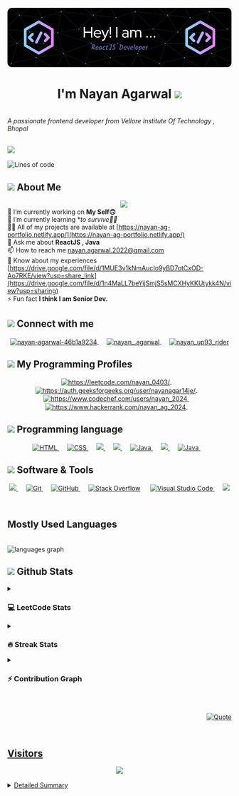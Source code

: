 <!-- Header -->
![Header](./header.png)

<h1 align="center">I'm Nayan Agarwal <img src="https://media.giphy.com/media/hvRJCLFzcasrR4ia7z/giphy.gif" width="35"></h1>
<br>
<i>A passionate frontend developer from Vellore Institute Of Technology , Bhopal</i>


<!--   Typing Effect  -->
<br>
<br>
<p align="left">
<a align="center" href="https://github.com/DenverCoder1/readme-typing-svg"><img src="https://readme-typing-svg.herokuapp.com?font=IBM+Plex+Sans&weight=800&size=25&pause=&color=DF6D74&width=435&lines=Welcome+to+my+GitHub+Profile;I'm+a+React+Engineer;I'm+a+Frontend+Developer;I'm+a+Android+Developer;I'm+a+DSA+Enthusiast;I'm+a+Problem+Solver;" /></a>
 </p>

 <!--  Lines Of Code  -->
 ![Lines of code](https://img.shields.io/badge/From%20Hello%20World%20I've%20written-4124786+%20Lines%20of%20code-blue)
 <br>

 <!--   About Me  --> 
## <picture><img src = "https://github.com/7oSkaaa/7oSkaaa/blob/main/Images/about_me.gif?raw=true" width = 50px></picture> About Me  
<!-- Right GIF -->
<picture> <img align="right" src="https://github.com/7oSkaaa/7oSkaaa/blob/main/Images/Right_Side.gif?raw=true" width = 250px></picture>
<br>
🔭 I’m currently working on **My Self🙃**     <br>
🌱 I’m currently learning **to survive😵‍💫*     <br>
👨‍💻 All of my projects are available at [https://nayan-ag-portfolio.netlify.app/](https://nayan-ag-portfolio.netlify.app/)    <br>
💬 Ask me about **ReactJS , Java**     <br>
📫 How to reach me nayan.agarwal.2022@gmail.com   <br>
📄 Know about my experiences [https://drive.google.com/file/d/1MUE3v1kNmAucIo9yBD7otCxOD-Ao7RKE/view?usp=share_link](https://drive.google.com/file/d/1n4MaLL7beYijSmjS5sMCXHyKKUtykk4N/view?usp=sharing)   <br>
⚡ Fun fact **I think I am Senior Dev.**
<br>

<!--  Social Platforms  -->
## <picture> <img src="https://github.com/7oSkaaa/7oSkaaa/blob/main/Images/Connect-with-me.gif?raw=true" width="100px"> </picture> Connect with me
<p align="center">
  
<a href="https://linkedin.com/in/nayan-agarwal-46b1a9234" target="blank">
<img align="center" src="https://raw.githubusercontent.com/rahuldkjain/github-profile-readme-generator/master/src/images/icons/Social/linked-in-alt.svg" alt="nayan-agarwal-46b1a9234" height="35" width="45"/>
</a>
&emsp;

<a href="https://instagram.com/nayan_.agarwal" target="blank">
<img align="center" src="https://raw.githubusercontent.com/rahuldkjain/github-profile-readme-generator/master/src/images/icons/Social/instagram.svg" alt="nayan_.agarwal" height="35" width="45" />
</a>
&emsp;

<a href="https://www.youtube.com/@Nayanagarwalup93" target="blank">
<img align="center" src="https://raw.githubusercontent.com/rahuldkjain/github-profile-readme-generator/master/src/images/icons/Social/youtube.svg" alt="nayan_up93_rider" height="35" width="45"/>
</a>

</p>

<!-- Programming Skills -->
## <picture> <img src="https://github.com/7oSkaaa/7oSkaaa/blob/main/Images/competitive_programming_profile.png?raw=true" width=40> </picture> My Programming Profiles
<p align="center">

<a href="https://www.leetcode.com/https://leetcode.com/nayan_0403/" target="blank">
<img align="center" src="https://raw.githubusercontent.com/rahuldkjain/github-profile-readme-generator/master/src/images/icons/Social/leet-code.svg" alt="https://leetcode.com/nayan_0403/" height="40" width="40" />
</a>
&emsp;

<a href="https://auth.geeksforgeeks.org/user/https://auth.geeksforgeeks.org/user/nayanagar14je/" target="blank">
<img align="center" src="https://raw.githubusercontent.com/rahuldkjain/github-profile-readme-generator/master/src/images/icons/Social/geeks-for-geeks.svg" alt="https://auth.geeksforgeeks.org/user/nayanagar14je/" height="50" width="40" />
</a>
&emsp;

<a href="https://www.codechef.com/users/https://www.codechef.com/users/nayan_2024" target="blank">
<img align="center" src="https://cdn.jsdelivr.net/npm/simple-icons@3.1.0/icons/codechef.svg" alt="https://www.codechef.com/users/nayan_2024" height="50" width="40" />
</a>
&emsp;
  
<a href="https://www.hackerrank.com/https://www.hackerrank.com/nayan_ag_2024" target="blank">
<img align="center" src="https://raw.githubusercontent.com/rahuldkjain/github-profile-readme-generator/master/src/images/icons/Social/hackerrank.svg" alt="https://www.hackerrank.com/nayan_ag_2024" height="50" width="40" />
</a>
&emsp;

</p>

<!--   Tech Stack  -->
## <picture> <img src = "https://github.com/7oSkaaa/7oSkaaa/blob/main/Images/Programming_Languages.gif?raw=true" width = 50px>  </picture> Programming language 
<p align = "center">
  
<a href="https://www.w3.org/html/" target="_blank" rel="noreferrer"> 
<img alt="HTML" src="https://img.shields.io/badge/HTML5%20-%23E34F26.svg?style=plastic&logo=html5&logoColor=white">
</a> 
&emsp;

<a href="https://www.w3schools.com/css/" target="_blank" rel="noreferrer"> 
<img alt="CSS" src="https://img.shields.io/badge/CSS%20-%231572B6.svg?style=plastic&logo=css3&logoColor=white">
</a> 
&emsp;

<a href="https://developer.mozilla.org/en-US/docs/Web/JavaScript" target="_blank" rel="noreferrer"> 
<img src="https://img.shields.io/badge/JavaScript%20-%2361DAFB.svg?style=plastic&logo=javascript&logoColor=black"/> 
</a> 
&emsp;

<a href="https://reactjs.org/" target="_blank" rel="noreferrer"> 
<img src="https://img.shields.io/badge/react%20-%23F05033.svg?style=plastic&logo=react&logoColor=black"/> 
</a>
&emsp;

<a href="https://www.java.com" target="_blank" rel="noreferrer"> 
<img alt="Java" src="https://img.shields.io/badge/Java-%23181717.svg?style=plastic&logo=java&logoColor=white">
</a> 
&emsp;

<a href="https://www.mysql.com/" target="_blank" rel="noreferrer"> 
<img src="https://img.shields.io/badge/mysql%20-%2334A853.svg?style=plastic&logo=mysql&logoColor=black"/> 
</a> 
&emsp;

<a href="https://nodejs.org" target="_blank" rel="noreferrer"> 
<img alt="Java" src="https://img.shields.io/badge/NodeJS-%23000000.svg?style=plastic&logo=java&logoColor=white">
</a> 
&emsp;

</p>

## <picture> <img src = "https://github.com/7oSkaaa/7oSkaaa/blob/main/Images/Software_Tools.gif?raw=true" width = 50px>  </picture> Software & Tools
<p align = "center">
  
<a href="https://getbootstrap.com" target="_blank" rel="noreferrer"> 
<img src="https://img.shields.io/badge/BootStrap%20-%23F7DF1E.svg?style=plastic&logo=bootstrap&logoColor=black"/> 
</a> 
&emsp;

<a href="https://git-scm.com/">
<img alt="Git" src="https://img.shields.io/badge/Git%20-%235586A4.svg?style=plastic&logo=git&logoColor=white">
</a>
&emsp;
  
<a href="https://github.com/">
<img alt="GitHub" src="https://img.shields.io/badge/github-%23181717.svg?style=plastic&logo=github&logoColor=white">
</a>
&emsp;

<a href="https://stackoverflow.co/">
<img alt="Stack Overflow" src="https://img.shields.io/badge/-Stack%20Overflow-FE7A16?style=plastic&logo=stack-overflow&logoColor=white"></a>
&emsp;

<a href="https://code.visualstudio.com/">
<img alt="Visual Studio Code" src="https://img.shields.io/badge/Visual%20Studio%20Code-0078d7.svg?style=plastic&logo=visual-studio-code&logoColor=white">
</a>
&emsp;

<a href="https://developer.android.com" target="_blank" rel="noreferrer"> 
<img src="https://img.shields.io/badge/Android%20-%23F7DF1E.svg?style=plastic&logo=android&logoColor=black"/> 
</a>

</p>
<br>

<!-- Most Used Langyages -->
## Mostly Used Languages
<br>
<img width="50%" src="https://github-readme-stats.vercel.app/api/top-langs?username=Nayan-Ag&locale=en&hide_title=false&layout=compact&card_width=390&langs_count=5&theme=dracula&hide_border=false&order=2" height="160" alt="languages graph"  />
<br>

<!-- GitHub Stats -->
## <picture> <img src = "https://github.com/7oSkaaa/7oSkaaa/blob/main/Images/Statistics.gif?raw=true" width = 50px>  </picture> Github Stats

<!-- LetCode -->
<details><summary><h3> 💻 LeetCode Stats</h3></summary>
----	
<p align="center"><img src="https://leetcard.jacoblin.cool/nayan0403?theme=dark&font=Kreon&ext=activity" /></p>
</details>

<!-- Streak  Stats -->
<details><summary><h3> 🔥 Streak Stats</h3></summary>
----	
<p align="center"><img src="https://github-readme-streak-stats.herokuapp.com/?user=Nayan-Ag&theme=onedark&hide_border=true&include_all_commits=true&count_private=true"  /></p>
</details>
  
<!-- Contribution Graph -->
<details><summary><h3>⚡ Contribution Graph </h3></summary>
----	
<p align="center"><img src="https://github-readme-activity-graph.vercel.app/graph?username=Nayan-Ag&bg_color=000000&color=DF6D74&line=E4BF7A&point=f0f0f0&area=true&hide_border=true"  /></p>
</details>

  
</p>
<br>

<!-- Quote -->
<p align = "right">
	<a href="https://github.com/piyushsuthar/github-readme-quotes"> <img alt = "Quote" src="https://quotes-github-readme.vercel.app/api?type=horizontal&theme=tokyonight&animation=grow_out_in&quoteCategory=programming">
</p>
<br>

<!-- Visitors -->
## <b> Visitors</b>
<p align="center">
  <img src="https://profile-counter.glitch.me/Nayan-Ag/count.svg">
</p>

<!-- Metrics Detialed Summary  -->
<details>
<summary>Detailed Summary</summary>
<br>   
  
![Metrics](https://metrics.lecoq.io/Nayan-Ag?template=classic&activity=1&followup=1&languages=1&lines=1&people=1&activity.limit=5&activity.days=14&activity.filter=all&activity.visibility=all&activity.timestamps=false&languages.colors=github&languages.threshold=0%25&people.limit=28&people.size=28&people.types=followers%2C%20following&people.identicons=false&people.shuffle=false&config.timezone=Asia%2FCalcutta&config.twemoji=true)
    
</details>
